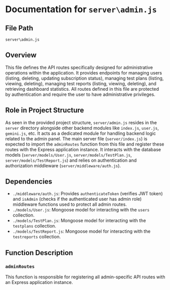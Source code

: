 # Documentation for `server\admin.js`

## File Path

`server\admin.js`

## Overview

This file defines the API routes specifically designed for administrative operations within the
application. It provides endpoints for managing users (listing, deleting, updating subscription
status), managing test plans (listing, viewing, deleting), managing test reports (listing, viewing,
deleting), and retrieving dashboard statistics. All routes defined in this file are protected by
authentication and require the user to have administrative privileges.

## Role in Project Structure

As seen in the provided project structure, `server/admin.js` resides in the `server` directory
alongside other backend modules like `index.js`, `user.js`, `gemini.js`, etc. It acts as a dedicated
module for handling backend logic related to the admin panel. The main server file
(`server/index.js`) is expected to import the `adminRoutes` function from this file and register
these routes with the Express application instance. It interacts with the database models
(`server/models/User.js`, `server/models/TestPlan.js`, `server/models/TestReport.js`) and relies on
authentication and authorization middleware (`server/middleware/auth.js`).

## Dependencies

- `./middleware/auth.js`: Provides `authenticateToken` (verifies JWT token) and `isAdmin` (checks if
  the authenticated user has admin role) middleware functions used to protect all admin routes.
- `./models/User.js`: Mongoose model for interacting with the `users` collection.
- `./models/TestPlan.js`: Mongoose model for interacting with the `testplans` collection.
- `./models/TestReport.js`: Mongoose model for interacting with the `testreports` collection.

## Function Description

### `adminRoutes`

This function is responsible for registering all admin-specific API routes with an Express
application instance.
